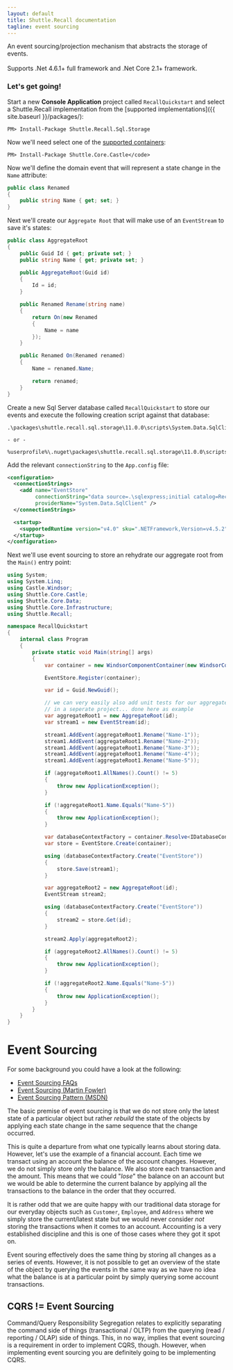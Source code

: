 ```yaml
---
layout: default
title: Shuttle.Recall documentation
tagline: event sourcing
---
```

<div class='overview display-4'>
    An event sourcing/projection mechanism that abstracts the storage of events.
</div>
<br/>
<div class="alert alert-success" role="alert">
    Supports .Net 4.6.1+ full framework and .Net Core 2.1+ framework.
</div>

### Let's get going!

Start a new **Console Application** project called `RecallQuickstart` and select a Shuttle.Recall implementation from the [supported implementations]({{ site.baseurl }}/packages/):

```
PM> Install-Package Shuttle.Recall.Sql.Storage
```

Now we'll need select one of the [supported containers](http://shuttle.github.io/shuttle-core/shuttle-core-container#supported):

```
PM> Install-Package Shuttle.Core.Castle</code>
```
Now we'll define the domain event that will represent a state change in the `Name` attribute:

``` c#
public class Renamed
{
    public string Name { get; set; }
}
```

Next we'll create our `Aggregate Root` that will make use of an `EventStream` to save it's states:

``` c#
public class AggregateRoot
{
    public Guid Id { get; private set; }
    public string Name { get; private set; }

    public AggregateRoot(Guid id)
    {
        Id = id;
    }

    public Renamed Rename(string name)
    {
        return On(new Renamed
        {
            Name = name
        });
    }

    public Renamed On(Renamed renamed)
    {
        Name = renamed.Name;

        return renamed;
    }
}
```

Create a new Sql Server database called `RecallQuickstart` to store our events and execute the following creation script against that database:

```
.\packages\shuttle.recall.sql.storage\11.0.0\scripts\System.Data.SqlClient\EventStoreCreate.sql

- or -

%userprofile%\.nuget\packages\shuttle.recall.sql.storage\11.0.0\scripts\System.Data.SqlClient\EventStoreCreate.sql
```

Add the relevant `connectionString` to the `App.config` file:

``` xml
<configuration>
  <connectionStrings>
    <add name="EventStore"
         connectionString="data source=.\sqlexpress;initial catalog=RecallQuickstart;integrated security=true"
         providerName="System.Data.SqlClient" />
  </connectionStrings>

  <startup>
    <supportedRuntime version="v4.0" sku=".NETFramework,Version=v4.5.2" />
  </startup>
</configuration>
```

Next we'll use event sourcing to store an rehydrate our aggregate root from the `Main()` entry point:

``` c#
using System;
using System.Linq;
using Castle.Windsor;
using Shuttle.Core.Castle;
using Shuttle.Core.Data;
using Shuttle.Core.Infrastructure;
using Shuttle.Recall;

namespace RecallQuickstart
{
    internal class Program
    {
        private static void Main(string[] args)
        {
            var container = new WindsorComponentContainer(new WindsorContainer());

            EventStore.Register(container);

            var id = Guid.NewGuid();

            // we can very easily also add unit tests for our aggregate
            // in a seperate project... done here as example
            var aggregateRoot1 = new AggregateRoot(id);
            var stream1 = new EventStream(id);

            stream1.AddEvent(aggregateRoot1.Rename("Name-1"));
            stream1.AddEvent(aggregateRoot1.Rename("Name-2"));
            stream1.AddEvent(aggregateRoot1.Rename("Name-3"));
            stream1.AddEvent(aggregateRoot1.Rename("Name-4"));
            stream1.AddEvent(aggregateRoot1.Rename("Name-5"));

            if (aggregateRoot1.AllNames().Count() != 5)
            {
                throw new ApplicationException();
            }

            if (!aggregateRoot1.Name.Equals("Name-5"))
            {
                throw new ApplicationException();
            }

            var databaseContextFactory = container.Resolve<IDatabaseContextFactory>();
            var store = EventStore.Create(container);

            using (databaseContextFactory.Create("EventStore"))
            {
                store.Save(stream1);
            }

            var aggregateRoot2 = new AggregateRoot(id);
            EventStream stream2;

            using (databaseContextFactory.Create("EventStore"))
            {
                stream2 = store.Get(id);
            }

            stream2.Apply(aggregateRoot2);

            if (aggregateRoot2.AllNames().Count() != 5)
            {
                throw new ApplicationException();
            }

            if (!aggregateRoot2.Name.Equals("Name-5"))
            {
                throw new ApplicationException();
            }
        }
    }
}
```

# Event Sourcing

For some background you could  have a look at the following:

- [Event Sourcing FAQs](http://cqrs.nu/Faq/event-sourcing)
- [Event Sourcing (Martin Fowler)](http://martinfowler.com/eaaDev/EventSourcing.html)
- [Event Sourcing Pattern (MSDN)](https://msdn.microsoft.com/en-us/library/dn589792.aspx)

The basic premise of event sourcing is that we do not store only the latest state of a particular object but rather *rebuild* the state of the objects by applying each state change in the same sequence that the change occurred.

This is quite a departure from what one typically learns about storing data.  However, let's use the example of a financial account.  Each time we transact using an account the balance of the account changes.  However, we do not simply store only the balance.  We also store each transaction and the amount.  This means that we could "*lose*" the balance on an account but we would be able to determine the current balance by applying all the transactions to the balance in the order that they occurred. 

It is rather odd that we are quite happy with our traditional data storage for our everyday objects such as `Customer`, `Employee`, and `Address` where we simply store the current/latest state but we would never consider *not* storing the transactions when it comes to an account.  Accounting is a very established discipline and this is one of those cases where they got it spot on.

Event souring effectively does the same thing by storing all changes as a series of events.  However, it is not possible to get an overview of the state of the object by querying the events in the same way as we have no idea what the balance is at a particular point by simply querying some account transactions.

## CQRS != Event Sourcing

Command/Query Responsibility Segregation relates to explicitly separating the command side of things (transactional / OLTP) from the querying (read / reporting / OLAP) side of things.  This, in no way, implies that event sourcing is a requirement in order to implement CQRS, though.  However, when implementing event sourcing you are definitely going to be implementing CQRS.